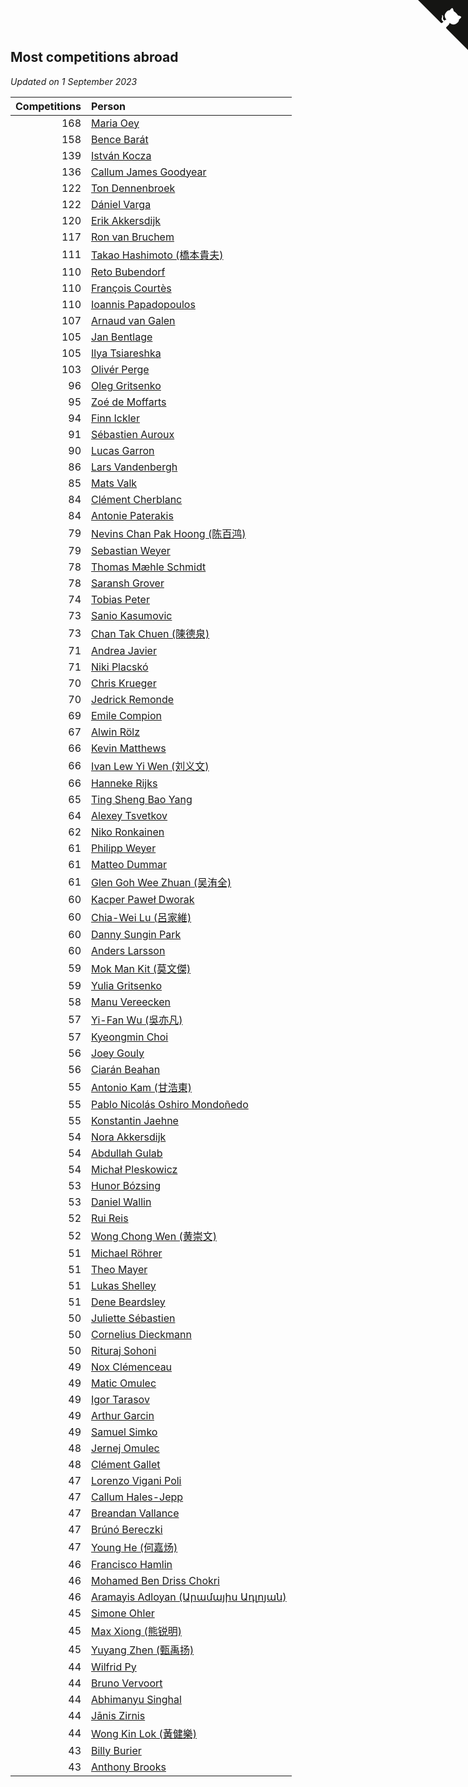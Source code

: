 ## Most competitions abroad

*Updated on  1 September 2023*

| Competitions | Person |
| ---: | :--- |
| 168 | [Maria Oey](https://www.worldcubeassociation.org/persons/2007OEYM01) |
| 158 | [Bence Barát](https://www.worldcubeassociation.org/persons/2008BARA01) |
| 139 | [István Kocza](https://www.worldcubeassociation.org/persons/2005KOCZ01) |
| 136 | [Callum James Goodyear](https://www.worldcubeassociation.org/persons/2012GOOD02) |
| 122 | [Ton Dennenbroek](https://www.worldcubeassociation.org/persons/2003DENN01) |
| 122 | [Dániel Varga](https://www.worldcubeassociation.org/persons/2008VARG01) |
| 120 | [Erik Akkersdijk](https://www.worldcubeassociation.org/persons/2005AKKE01) |
| 117 | [Ron van Bruchem](https://www.worldcubeassociation.org/persons/2003BRUC01) |
| 111 | [Takao Hashimoto (橋本貴夫)](https://www.worldcubeassociation.org/persons/2007HASH01) |
| 110 | [Reto Bubendorf](https://www.worldcubeassociation.org/persons/2012BUBE01) |
| 110 | [François Courtès](https://www.worldcubeassociation.org/persons/2008COUR01) |
| 110 | [Ioannis Papadopoulos](https://www.worldcubeassociation.org/persons/2013PAPA01) |
| 107 | [Arnaud van Galen](https://www.worldcubeassociation.org/persons/2006GALE01) |
| 105 | [Jan Bentlage](https://www.worldcubeassociation.org/persons/2010BENT01) |
| 105 | [Ilya Tsiareshka](https://www.worldcubeassociation.org/persons/2012TERE01) |
| 103 | [Olivér Perge](https://www.worldcubeassociation.org/persons/2007PERG01) |
| 96 | [Oleg Gritsenko](https://www.worldcubeassociation.org/persons/2011GRIT01) |
| 95 | [Zoé de Moffarts](https://www.worldcubeassociation.org/persons/2010MOFF02) |
| 94 | [Finn Ickler](https://www.worldcubeassociation.org/persons/2012ICKL01) |
| 91 | [Sébastien Auroux](https://www.worldcubeassociation.org/persons/2008AURO01) |
| 90 | [Lucas Garron](https://www.worldcubeassociation.org/persons/2006GARR01) |
| 86 | [Lars Vandenbergh](https://www.worldcubeassociation.org/persons/2003VAND01) |
| 85 | [Mats Valk](https://www.worldcubeassociation.org/persons/2007VALK01) |
| 84 | [Clément Cherblanc](https://www.worldcubeassociation.org/persons/2014CHER05) |
| 84 | [Antonie Paterakis](https://www.worldcubeassociation.org/persons/2012PATE01) |
| 79 | [Nevins Chan Pak Hoong (陈百鸿)](https://www.worldcubeassociation.org/persons/2010CHAN20) |
| 79 | [Sebastian Weyer](https://www.worldcubeassociation.org/persons/2010WEYE02) |
| 78 | [Thomas Mæhle Schmidt](https://www.worldcubeassociation.org/persons/2013SCHM02) |
| 78 | [Saransh Grover](https://www.worldcubeassociation.org/persons/2014GROV01) |
| 74 | [Tobias Peter](https://www.worldcubeassociation.org/persons/2014PETE03) |
| 73 | [Sanio Kasumovic](https://www.worldcubeassociation.org/persons/2009KASU01) |
| 73 | [Chan Tak Chuen (陳德泉)](https://www.worldcubeassociation.org/persons/2007CHUE01) |
| 71 | [Andrea Javier](https://www.worldcubeassociation.org/persons/2010JAVI01) |
| 71 | [Niki Placskó](https://www.worldcubeassociation.org/persons/2008PLAC01) |
| 70 | [Chris Krueger](https://www.worldcubeassociation.org/persons/2006KRUE01) |
| 70 | [Jedrick Remonde](https://www.worldcubeassociation.org/persons/2008REMO01) |
| 69 | [Emile Compion](https://www.worldcubeassociation.org/persons/2007COMP01) |
| 67 | [Alwin Rölz](https://www.worldcubeassociation.org/persons/2016ROLZ01) |
| 66 | [Kevin Matthews](https://www.worldcubeassociation.org/persons/2010MATT02) |
| 66 | [Ivan Lew Yi Wen (刘义文)](https://www.worldcubeassociation.org/persons/2012WENI01) |
| 66 | [Hanneke Rijks](https://www.worldcubeassociation.org/persons/2008RIJK01) |
| 65 | [Ting Sheng Bao Yang](https://www.worldcubeassociation.org/persons/2008BAOY01) |
| 64 | [Alexey Tsvetkov](https://www.worldcubeassociation.org/persons/2017TSVE02) |
| 62 | [Niko Ronkainen](https://www.worldcubeassociation.org/persons/2010RONK01) |
| 61 | [Philipp Weyer](https://www.worldcubeassociation.org/persons/2010WEYE01) |
| 61 | [Matteo Dummar](https://www.worldcubeassociation.org/persons/2017DUMM01) |
| 61 | [Glen Goh Wee Zhuan (吴洧全)](https://www.worldcubeassociation.org/persons/2015ZHUA01) |
| 60 | [Kacper Paweł Dworak](https://www.worldcubeassociation.org/persons/2020DWOR01) |
| 60 | [Chia-Wei Lu (呂家維)](https://www.worldcubeassociation.org/persons/2007LUCH01) |
| 60 | [Danny Sungin Park](https://www.worldcubeassociation.org/persons/2015PARK13) |
| 60 | [Anders Larsson](https://www.worldcubeassociation.org/persons/2003LARS01) |
| 59 | [Mok Man Kit (莫文傑)](https://www.worldcubeassociation.org/persons/2009KITM01) |
| 59 | [Yulia Gritsenko](https://www.worldcubeassociation.org/persons/2012SIDO01) |
| 58 | [Manu Vereecken](https://www.worldcubeassociation.org/persons/2010VERE01) |
| 57 | [Yi-Fan Wu (吳亦凡)](https://www.worldcubeassociation.org/persons/2010WUIF01) |
| 57 | [Kyeongmin Choi](https://www.worldcubeassociation.org/persons/2017CHOI07) |
| 56 | [Joey Gouly](https://www.worldcubeassociation.org/persons/2007GOUL01) |
| 56 | [Ciarán Beahan](https://www.worldcubeassociation.org/persons/2012BEAH01) |
| 55 | [Antonio Kam (甘浩東)](https://www.worldcubeassociation.org/persons/2017TUNG13) |
| 55 | [Pablo Nicolás Oshiro Mondoñedo](https://www.worldcubeassociation.org/persons/2010MOND01) |
| 55 | [Konstantin Jaehne](https://www.worldcubeassociation.org/persons/2015JAEH01) |
| 54 | [Nora Akkersdijk](https://www.worldcubeassociation.org/persons/2009CHRI03) |
| 54 | [Abdullah Gulab](https://www.worldcubeassociation.org/persons/2014GULA02) |
| 54 | [Michał Pleskowicz](https://www.worldcubeassociation.org/persons/2009PLES01) |
| 53 | [Hunor Bózsing](https://www.worldcubeassociation.org/persons/2009BOZS01) |
| 53 | [Daniel Wallin](https://www.worldcubeassociation.org/persons/2013WALL03) |
| 52 | [Rui Reis](https://www.worldcubeassociation.org/persons/2015REIS02) |
| 52 | [Wong Chong Wen (黄崇文)](https://www.worldcubeassociation.org/persons/2014WENW01) |
| 51 | [Michael Röhrer](https://www.worldcubeassociation.org/persons/2009ROHR01) |
| 51 | [Theo Mayer](https://www.worldcubeassociation.org/persons/2012MAYE01) |
| 51 | [Lukas Shelley](https://www.worldcubeassociation.org/persons/2016SHEL03) |
| 51 | [Dene Beardsley](https://www.worldcubeassociation.org/persons/2009BEAR01) |
| 50 | [Juliette Sébastien](https://www.worldcubeassociation.org/persons/2014SEBA01) |
| 50 | [Cornelius Dieckmann](https://www.worldcubeassociation.org/persons/2009DIEC01) |
| 50 | [Rituraj Sohoni](https://www.worldcubeassociation.org/persons/2012SOHO01) |
| 49 | [Nox Clémenceau](https://www.worldcubeassociation.org/persons/2015CLEM03) |
| 49 | [Matic Omulec](https://www.worldcubeassociation.org/persons/2010OMUL02) |
| 49 | [Igor Tarasov](https://www.worldcubeassociation.org/persons/2016TARA04) |
| 49 | [Arthur Garcin](https://www.worldcubeassociation.org/persons/2014GARC27) |
| 49 | [Samuel Simko](https://www.worldcubeassociation.org/persons/2016SIMK01) |
| 48 | [Jernej Omulec](https://www.worldcubeassociation.org/persons/2010OMUL01) |
| 48 | [Clément Gallet](https://www.worldcubeassociation.org/persons/2004GALL02) |
| 47 | [Lorenzo Vigani Poli](https://www.worldcubeassociation.org/persons/2007POLI01) |
| 47 | [Callum Hales-Jepp](https://www.worldcubeassociation.org/persons/2012HALE01) |
| 47 | [Breandan Vallance](https://www.worldcubeassociation.org/persons/2007VALL01) |
| 47 | [Brúnó Bereczki](https://www.worldcubeassociation.org/persons/2008BERE01) |
| 47 | [Young He (何嘉炀)](https://www.worldcubeassociation.org/persons/2014HEYO01) |
| 46 | [Francisco Hamlin](https://www.worldcubeassociation.org/persons/2012HAML01) |
| 46 | [Mohamed Ben Driss Chokri](https://www.worldcubeassociation.org/persons/2015CHOK01) |
| 46 | [Aramayis Adloyan (Արամայիս Ադլոյան)](https://www.worldcubeassociation.org/persons/2012ADLO01) |
| 45 | [Simone Ohler](https://www.worldcubeassociation.org/persons/2014OHLE01) |
| 45 | [Max Xiong (熊锐明)](https://www.worldcubeassociation.org/persons/2015XION03) |
| 45 | [Yuyang Zhen (甄禹扬)](https://www.worldcubeassociation.org/persons/2013ZHEN11) |
| 44 | [Wilfrid Py](https://www.worldcubeassociation.org/persons/2016PYWI01) |
| 44 | [Bruno Vervoort](https://www.worldcubeassociation.org/persons/2011VERV01) |
| 44 | [Abhimanyu Singhal](https://www.worldcubeassociation.org/persons/2013SING12) |
| 44 | [Jānis Zirnis](https://www.worldcubeassociation.org/persons/2013ZIRN01) |
| 44 | [Wong Kin Lok (黃健樂)](https://www.worldcubeassociation.org/persons/2014LOKW01) |
| 43 | [Billy Burier](https://www.worldcubeassociation.org/persons/2014BURI01) |
| 43 | [Anthony Brooks](https://www.worldcubeassociation.org/persons/2008SEAR01) |


<a href="https://github.com/jonatanklosko/wca_statistics" class="github-corner" aria-label="View source on Github"><svg width="80" height="80" viewBox="0 0 250 250" style="fill:#151513; color:#fff; position: absolute; top: 0; border: 0; right: 0;" aria-hidden="true"><path d="M0,0 L115,115 L130,115 L142,142 L250,250 L250,0 Z"></path><path d="M128.3,109.0 C113.8,99.7 119.0,89.6 119.0,89.6 C122.0,82.7 120.5,78.6 120.5,78.6 C119.2,72.0 123.4,76.3 123.4,76.3 C127.3,80.9 125.5,87.3 125.5,87.3 C122.9,97.6 130.6,101.9 134.4,103.2" fill="currentColor" style="transform-origin: 130px 106px;" class="octo-arm"></path><path d="M115.0,115.0 C114.9,115.1 118.7,116.5 119.8,115.4 L133.7,101.6 C136.9,99.2 139.9,98.4 142.2,98.6 C133.8,88.0 127.5,74.4 143.8,58.0 C148.5,53.4 154.0,51.2 159.7,51.0 C160.3,49.4 163.2,43.6 171.4,40.1 C171.4,40.1 176.1,42.5 178.8,56.2 C183.1,58.6 187.2,61.8 190.9,65.4 C194.5,69.0 197.7,73.2 200.1,77.6 C213.8,80.2 216.3,84.9 216.3,84.9 C212.7,93.1 206.9,96.0 205.4,96.6 C205.1,102.4 203.0,107.8 198.3,112.5 C181.9,128.9 168.3,122.5 157.7,114.1 C157.9,116.9 156.7,120.9 152.7,124.9 L141.0,136.5 C139.8,137.7 141.6,141.9 141.8,141.8 Z" fill="currentColor" class="octo-body"></path></svg></a><style>.github-corner:hover .octo-arm{animation:octocat-wave 560ms ease-in-out}@keyframes octocat-wave{0%,100%{transform:rotate(0)}20%,60%{transform:rotate(-25deg)}40%,80%{transform:rotate(10deg)}}@media (max-width:500px){.github-corner:hover .octo-arm{animation:none}.github-corner .octo-arm{animation:octocat-wave 560ms ease-in-out}}</style>
